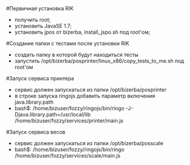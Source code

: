 #Первичная установка RIK
- получить root;
- установить JavaSE 1.7;
- установить jpos от bizerba, install_jspo.sh под root'ом;

#Создание папки с тестами после установки RIK
- создать папку в которой будут находиться тесты
- запустить /opt/bizerba/posprinter/linux_x86/copy_tests_to_me.sh под root'ом

#Запуск сервиса принтера
- сервис должен запускаться из папки /opt/bizerba/posprinter
- в строке запуска ringojs добавить параметр включения java.library.path
- bash$: /home/bizuser/fozzy/ringojs/bin/ringo -J-Djava.library.path=/usr/local/lib /home/bizuser/fozzy/services/printer/main.js

#Запуск сервиса весов
- сервис должен запускаться из папки /opt/bizerba/posscale
- bash$: /home/bizuser/fozzy/ringojs/bin/ringo /home/bizuser/fozzy/services/scale/main.js
